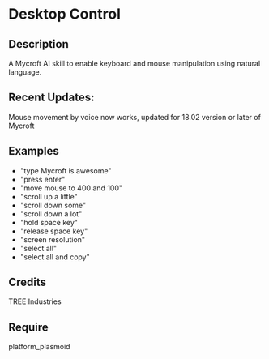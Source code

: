 # Desktop Control

## Description 

A Mycroft AI skill to enable keyboard and mouse manipulation using natural language.

## Recent Updates:

Mouse movement by voice now works, updated for 18.02 version or later of Mycroft

## Examples 
* "type Mycroft is awesome"
* "press enter"
* "move mouse to 400 and 100"
* "scroll up a little"
* "scroll down some"
* "scroll down a lot"
* "hold space key"
* "release space key"
* "screen resolution"
* "select all"
* "select all and copy"

## Credits 
TREE Industries

## Require 
platform_plasmoid 


